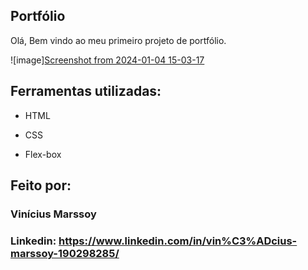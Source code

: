 ## Portfólio 
Olá, Bem vindo ao meu primeiro projeto de portfólio.

![image][Screenshot from 2024-01-04 15-03-17](https://github.com/Marssoy/portfolio/assets/140867069/73b73798-9393-41c0-9aa8-d588ce5fed68)

## Ferramentas utilizadas:

* HTML

* CSS

* Flex-box

## Feito por:

### Vinícius Marssoy
### Linkedin: https://www.linkedin.com/in/vin%C3%ADcius-marssoy-190298285/

```
